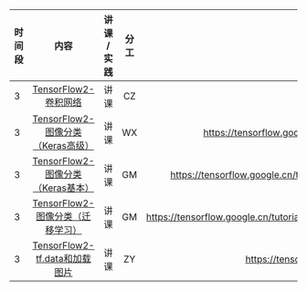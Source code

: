 |时间段 |    内容    |   讲课 / 实践     |    分工  |  备注       |
| :---  |   :---------------:  |  :----------:   |    :----:    | ---: |
|   3   | [TensorFlow2-卷积网络]()   | 讲课 |  CZ   |      |
|   3   | [TensorFlow2-图像分类（Keras高级）]()   | 讲课 |  WX   |  https://tensorflow.google.cn/tutorials/images/cnn   |
|   3   | [TensorFlow2-图像分类（Keras基本）]()   | 讲课 |  GM   |  https://tensorflow.google.cn/tutorials/keras/classification   |
|   3   | [TensorFlow2-图像分类（迁移学习）]()   | 讲课 |  GM   |  https://tensorflow.google.cn/tutorials/images/transfer_learning   |
|   3   | [TensorFlow2-tf.data和加载图片]()   | 讲课 |  ZY   |  https://tensorflow.google.cn/guide/data   |
